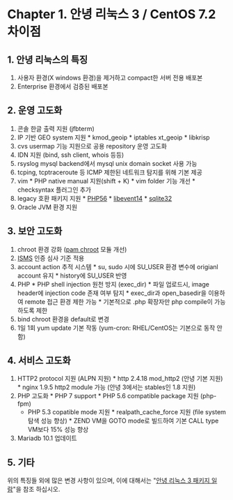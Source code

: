 # Chapter 1. 안녕 리눅스 3 / CentOS 7.2 차이점

## 1. 안녕 리눅스의 특징

 1. 사용자 환경(X windows 환경)을 제거하고 compact한 서버 전용 배포본
 2. Enterprise 환경에서 검증된 배포본

## 2. 운영 고도화
  1. 콘솔 한글 출력 지원 (jfbterm)
  2. IP 기반 GEO system 지원
    * kmod_geoip
    * iptables xt_geoip
    * libkrisp
  3. cvs usermap 기능 지원으로 공용 repository 운영 고도화
  4. IDN 지원 (bind, ssh client, whois 등등)
  5. rsyslog mysql backend에서 mysql unix domain socket 사용 가능
  6. tcping, tcptraceroute 등 ICMP 제한된 네트워크 탐지를 위해 기본 제공
  7. vim
    * PHP native manual 지원(shift + K)
    * vim folder 기능 개선
    * checksyntax 플러그인 추가
  8. legacy 호환 패키지 지원
    * [PHP56](pkg-addon-php56.md)
    * [libevent14](pkg-addon-libevent14.md)
    * [sqlite32](pkg-addon-sqlite32.md)
  9. Oracle JVM 환경 지원


## 3. 보안 고도화
  1. chroot 환경 강화 ([pam chroot](pkg_base_pam.md) 모듈 개선)
  2. [ISMS](http://isms.kisa.or.kr/kor/main.jsp) 인증 심사 기준 적용
  3. account action 추적 시스템
    * su, sudo 시에 SU_USER 환경 변수에 origianl account 유지
    * history에 SU_USER 반영
  4. PHP
    * PHP shell injection 원천 방지 (exec_dir)
    * 파일 업로드시, image header에 injection code 존재 여부 탐지
    * exec_dir과 open_basedir을 이용하여 remote 접근 환경 제한 가능
    * 기본적으로 .php 확장자만 php compile이 가능하도록 제한
  5. bind chroot 환경을 default로 변경
  6. 1일 1회 yum update 기본 작동 (yum-cron: RHEL/CentOS는 기본으로 동작 안함)


## 4. 서비스 고도화
  1. HTTP2 protocol 지원 (ALPN 지원)
    * http 2.4.18 mod_http2 (안녕 기본 지원)
    * nginx 1.9.5 http2 module 가능 (안녕 3에서는 stables인 1.8 지원)
  2. PHP 고도화
    * PHP 7 support
    * PHP 5.6 compatible package 지원 (php-fpm)
      * PHP 5.3 copatible mode 지원
    * realpath_cache_force 지원 (file system 탐색 성능 향상)
    * ZEND VM을 GOTO mode로 빌드하여 기본 CALL type VM보다 15% 성능 향상
  3. Mariadb 10.1 업데이트

## 5. 기타

위의 특징들 외에 많은 변경 사항이 있으며, 이에 대해서는 "[안녕 리눅스 3 패키지 일람](AnNyung3-Package-Catalog.md)"을 참조 하십시오.